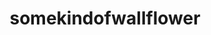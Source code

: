---
title: somekindofwallflower
github: https://github.com/somekindofwallflower
mode: dark
transition: 1s
score: 86.6
archetype:
- Little Bit of Everything
---